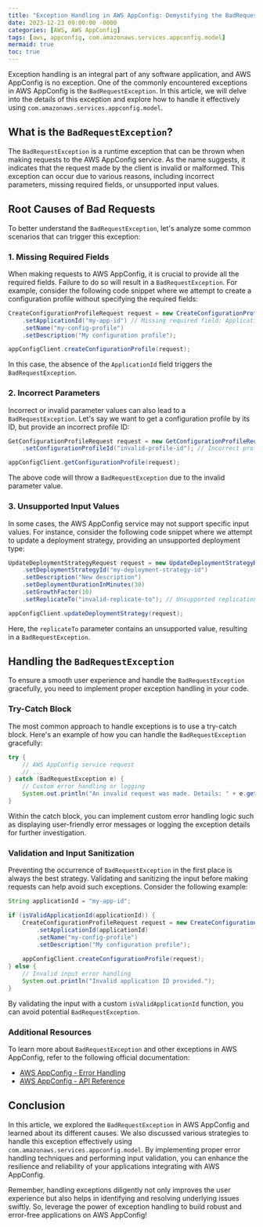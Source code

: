 ```yaml
---
title: "Exception Handling in AWS AppConfig: Demystifying the BadRequestException"
date: 2023-12-23 09:00:00 -0000
categories: [AWS, AWS AppConfig]
tags: [aws, appconfig, com.amazonaws.services.appconfig.model]
mermaid: true
toc: true
---
```



Exception handling is an integral part of any software application, and AWS AppConfig is no exception. One of the commonly encountered exceptions in AWS AppConfig is the `BadRequestException`. In this article, we will delve into the details of this exception and explore how to handle it effectively using `com.amazonaws.services.appconfig.model`.

## What is the `BadRequestException`?

The `BadRequestException` is a runtime exception that can be thrown when making requests to the AWS AppConfig service. As the name suggests, it indicates that the request made by the client is invalid or malformed. This exception can occur due to various reasons, including incorrect parameters, missing required fields, or unsupported input values.

## Root Causes of Bad Requests

To better understand the `BadRequestException`, let's analyze some common scenarios that can trigger this exception:

### 1. Missing Required Fields

When making requests to AWS AppConfig, it is crucial to provide all the required fields. Failure to do so will result in a `BadRequestException`. For example, consider the following code snippet where we attempt to create a configuration profile without specifying the required fields:

```java
CreateConfigurationProfileRequest request = new CreateConfigurationProfileRequest()
    .setApplicationId("my-app-id") // Missing required field: ApplicationId
    .setName("my-config-profile")
    .setDescription("My configuration profile");

appConfigClient.createConfigurationProfile(request);
```

In this case, the absence of the `ApplicationId` field triggers the `BadRequestException`.

### 2. Incorrect Parameters

Incorrect or invalid parameter values can also lead to a `BadRequestException`. Let's say we want to get a configuration profile by its ID, but provide an incorrect profile ID:

```java
GetConfigurationProfileRequest request = new GetConfigurationProfileRequest()
    .setConfigurationProfileId("invalid-profile-id"); // Incorrect profile ID

appConfigClient.getConfigurationProfile(request);
```

The above code will throw a `BadRequestException` due to the invalid parameter value.

### 3. Unsupported Input Values

In some cases, the AWS AppConfig service may not support specific input values. For instance, consider the following code snippet where we attempt to update a deployment strategy, providing an unsupported deployment type:

```java
UpdateDeploymentStrategyRequest request = new UpdateDeploymentStrategyRequest()
    .setDeploymentStrategyId("my-deployment-strategy-id")
    .setDescription("New description")
    .setDeploymentDurationInMinutes(30)
    .setGrowthFactor(10)
    .setReplicateTo("invalid-replicate-to"); // Unsupported replication type

appConfigClient.updateDeploymentStrategy(request);
```

Here, the `replicateTo` parameter contains an unsupported value, resulting in a `BadRequestException`.

## Handling the `BadRequestException`

To ensure a smooth user experience and handle the `BadRequestException` gracefully, you need to implement proper exception handling in your code.

### Try-Catch Block

The most common approach to handle exceptions is to use a try-catch block. Here's an example of how you can handle the `BadRequestException` gracefully:

```java
try {
    // AWS AppConfig service request
    // ...
} catch (BadRequestException e) {
    // Custom error handling or logging
    System.out.println("An invalid request was made. Details: " + e.getMessage());
}
```

Within the catch block, you can implement custom error handling logic such as displaying user-friendly error messages or logging the exception details for further investigation.

### Validation and Input Sanitization

Preventing the occurrence of `BadRequestException` in the first place is always the best strategy. Validating and sanitizing the input before making requests can help avoid such exceptions. Consider the following example:

```java
String applicationId = "my-app-id";

if (isValidApplicationId(applicationId)) {
    CreateConfigurationProfileRequest request = new CreateConfigurationProfileRequest()
        .setApplicationId(applicationId)
        .setName("my-config-profile")
        .setDescription("My configuration profile");
    
    appConfigClient.createConfigurationProfile(request);
} else {
    // Invalid input error handling
    System.out.println("Invalid application ID provided.");
}
```

By validating the input with a custom `isValidApplicationId` function, you can avoid potential `BadRequestException`.

### Additional Resources

To learn more about `BadRequestException` and other exceptions in AWS AppConfig, refer to the following official documentation:

- [AWS AppConfig - Error Handling](https://docs.aws.amazon.com/appconfig/latest/userguide/error-handling.html)
- [AWS AppConfig - API Reference](https://docs.aws.amazon.com/appconfig/latest/APIReference/Welcome.html)

## Conclusion

In this article, we explored the `BadRequestException` in AWS AppConfig and learned about its different causes. We also discussed various strategies to handle this exception effectively using `com.amazonaws.services.appconfig.model`. By implementing proper error handling techniques and performing input validation, you can enhance the resilience and reliability of your applications integrating with AWS AppConfig.

Remember, handling exceptions diligently not only improves the user experience but also helps in identifying and resolving underlying issues swiftly. So, leverage the power of exception handling to build robust and error-free applications on AWS AppConfig!
